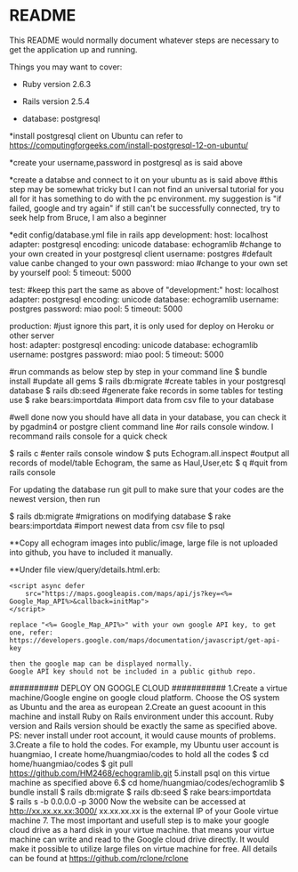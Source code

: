 # README

This README would normally document whatever steps are necessary to get the
application up and running.

Things you may want to cover:

* Ruby version 2.6.3

* Rails version 2.5.4

* database: postgresql 

*install postgresql client on Ubuntu can refer to 
https://computingforgeeks.com/install-postgresql-12-on-ubuntu/

*create your username,password in postgresql as is said above 

*create a databse and connect to it on your ubuntu  as is said above 
#this step may be somewhat tricky but I can not find an universal tutorial for you all
 for it has something to do with the pc environment.
 my suggestion is "if failed, google and try again"
 if still can't be successfully connected, try to seek help from Bruce, I am also a beginner
 

*edit config/database.yml file in rails app
development:
  host: localhost        
  adapter: postgresql
  encoding: unicode
  database: echogramlib      #change to your own created in your postgresql client
  username: postgres         #default value canbe changed to your own 
  password: miao             #change to your own set by yourself
  pool: 5
  timeout: 5000

test:                        #keep this part the same as above of "development:"
  host: localhost
  adapter: postgresql
  encoding: unicode
  database: echogramlib
  username: postgres
  password: miao
  pool: 5
  timeout: 5000
  
 production:                #just ignore this part, it is only used for deploy on Heroku or other server             
  host: 
  adapter: postgresql
  encoding: unicode
  database: echogramlib
  username: postgres
  password: miao
  pool: 5
  timeout: 5000
    
#run commands as below step by step in your command line
$ bundle install              #update all gems
$ rails db:migrate            #create tables in your postgresql database
$ rails db:seed               #generate fake records in some tables for testing use
$ rake bears:importdata       #import data from csv file to your database


#well done now you should have all data in your database, you can check it by pgadmin4 or postgre client command line
#or rails console window. I recommand rails console for a quick check

$ rails c                     #enter rails console window
$ puts Echogram.all.inspect   #output all records of model/table Echogram, the same as Haul,User,etc
$ q                           #quit from rails console

For updating the database run git pull to make sure that your codes are the newest version, then run 

$ rails db:migrate            #migrations on modifying database
$ rake bears:importdata       #import newest data from csv file to psql


**Copy all echogram images into public/image, large file is not uploaded into github, you have to included it manually.

**Under file view/query/details.html.erb:

    <script async defer
        src="https://maps.googleapis.com/maps/api/js?key=<%= Google_Map_API%>&callback=initMap">
    </script>

    replace "<%= Google_Map_API%>" with your own google API key, to get one, refer:
    https://developers.google.com/maps/documentation/javascript/get-api-key

    then the google map can be displayed normally.
    Google API key should not be included in a public github repo.


########## DEPLOY ON GOOGLE CLOUD ###########
1.Create a virtue machine/Google engine on google cloud platform. 
  Choose the OS system as Ubuntu and the area as european
2.Create an guest acoount in this machine and install Ruby on Rails 
  environment under this account. Ruby version and Rails version 
  should be exactly the same as specified above.
  PS: never install under root account, it would cause mounts of problems.
3.Create a file to hold the codes. For example, my Ubuntu user account is 
  huangmiao, I create home/huangmiao/codes to hold all the codes 
  $ cd  home/huangmiao/codes 
  $ git pull https://github.com/HM2468/echogramlib.git 
5.install psql on this virtue machine as specified above
6.$ cd home/huangmiao/codes/echogramlib
  $ bundle install
  $ rails db:migrate
  $ rails db:seed
  $ rake bears:importdata  
  $ rails s -b 0.0.0.0 -p 3000
    Now the website can be accessed at http://xx.xx.xx.xx:3000/
    xx.xx.xx.xx is the external IP of your Goole virtue machine
7. The most important and usefull step is to make your google cloud drive as a 
   hard disk in your virtue machine. that means your virtue machine can write and 
   read to the Google cloud drive directly. It would make it possible to utilize large 
   files on virtue machine for free.
   All details can be found at https://github.com/rclone/rclone
